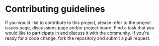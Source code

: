 # Contributing guidelines

If you would like to contribute to this project, please refer to the project
issues page, discussions page and/or project board. Find a task that you would
like to participate in and discuss it with the community. If you're ready for a
code change, fork the repository and submit a pull request.
